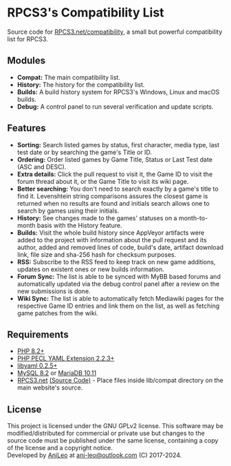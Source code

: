# RPCS3's Compatibility List
Source code for [RPCS3.net/compatibility](https://rpcs3.net/compatibility), a small but powerful compatibility list for RPCS3.

## Modules
- **Compat:** The main compatibility list.
- **History:** The history for the compatibility list.
- **Builds:** A build history system for RPCS3's Windows, Linux and macOS builds.
- **Debug:** A control panel to run several verification and update scripts.

## Features
- **Sorting:** Search listed games by status, first character, media type, last test date or by searching the game's Title or ID.
- **Ordering:** Order listed games by Game Title, Status or Last Test date (ASC and DESC).
- **Extra details:** Click the pull request to visit it, the Game ID to visit the forum thread about it, or the Game Title to visit its wiki page.
- **Better searching:** You don't need to search exactly by a game's title to find it. Levenshtein string comparisons assures the closest game is returned when no results are found and initials search allows one to search by games using their initials.
- **History:** See changes made to the games' statuses on a month-to-month basis with the History feature.
- **Builds:** Visit the whole build history since AppVeyor artifacts were added to the project with information about the pull request and its author, added and removed lines of code, build's date, artifact download link, file size and sha-256 hash for checksum purposes.
- **RSS:** Subscribe to the RSS feed to keep track on new game additions, updates on existent ones or new builds information.
- **Forum Sync:** The list is able to be synced with MyBB based forums and automatically updated via the debug control panel after a review on the new submissions is done.
- **Wiki Sync:** The list is able to automatically fetch Mediawiki pages for the respective Game ID entries and link them on the list, as well as fetching game patches from the wiki.

## Requirements
- [PHP 8.2+](https://secure.php.net/downloads.php)
- [PHP PECL YAML Extension 2.2.3+](https://pecl.php.net/package/yaml)
- [libyaml 0.2.5+](https://pyyaml.org/wiki/LibYAML)
- [MySQL 8.2](https://dev.mysql.com/downloads/mysql/8.2.html) or [MariaDB 10.11](https://downloads.mariadb.org/mariadb/)
- [RPCS3.net](https://rpcs3.net) [(Source Code)](https://github.com/DAGINATSUKO/www-rpcs3) - Place files inside lib/compat directory on the main website's source.

## License
This project is licensed under the GNU GPLv2 license. This software may be modified/distributed for commercial or private use but changes to the source code must be published under the same license, containing a copy of the license and a copyright notice.
<br>Developed by [AniLeo](https://github.com/AniLeo) at ani-leo@outlook.com (C) 2017-2024.
